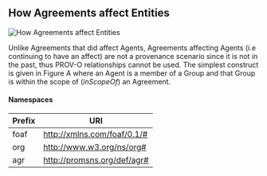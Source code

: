 ## How Agreements affect Entities
![How Agreements affect Entities](https://github.com/nicholascar/agr-o/blob/master/examples/how-agreements-affect-agents.png)

Unlike Agreements that did affect Agents, Agreements affecting Agents (i.e continuing to have an affect) are not a provenance scenario since it is not in the past, thus PROV-O relationships cannot be used. The simplest construct is given in Figure A where an Agent is a member of a Group and that Group is within the scope of (*inScopeOf*) an Agreement.

#### Namespaces
Prefix | URI
------ | ---
foaf | http://xmlns.com/foaf/0.1/#
org | http://www.w3.org/ns/org#
agr | http://promsns.org/def/agr#